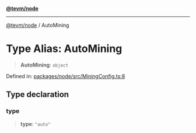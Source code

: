 [**@tevm/node**](../README.md)

***

[@tevm/node](../globals.md) / AutoMining

# Type Alias: AutoMining

> **AutoMining**: `object`

Defined in: [packages/node/src/MiningConfig.ts:8](https://github.com/evmts/tevm-monorepo/blob/main/packages/node/src/MiningConfig.ts#L8)

## Type declaration

### type

> **type**: `"auto"`
